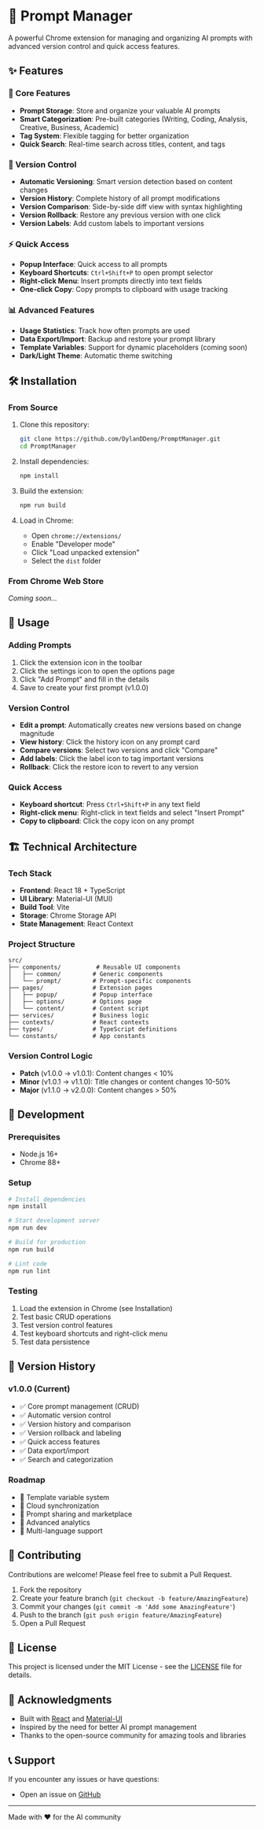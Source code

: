 # 🚀 Prompt Manager

A powerful Chrome extension for managing and organizing AI prompts with advanced version control and quick access features.

## ✨ Features

### 📝 Core Features
- **Prompt Storage**: Store and organize your valuable AI prompts
- **Smart Categorization**: Pre-built categories (Writing, Coding, Analysis, Creative, Business, Academic)
- **Tag System**: Flexible tagging for better organization
- **Quick Search**: Real-time search across titles, content, and tags

### 🔄 Version Control
- **Automatic Versioning**: Smart version detection based on content changes
- **Version History**: Complete history of all prompt modifications
- **Version Comparison**: Side-by-side diff view with syntax highlighting
- **Version Rollback**: Restore any previous version with one click
- **Version Labels**: Add custom labels to important versions

### ⚡ Quick Access
- **Popup Interface**: Quick access to all prompts
- **Keyboard Shortcuts**: `Ctrl+Shift+P` to open prompt selector
- **Right-click Menu**: Insert prompts directly into text fields
- **One-click Copy**: Copy prompts to clipboard with usage tracking

### 📊 Advanced Features
- **Usage Statistics**: Track how often prompts are used
- **Data Export/Import**: Backup and restore your prompt library
- **Template Variables**: Support for dynamic placeholders (coming soon)
- **Dark/Light Theme**: Automatic theme switching

## 🛠️ Installation

### From Source
1. Clone this repository:

   ```bash
   git clone https://github.com/DylanDDeng/PromptManager.git
   cd PromptManager
   ```

2. Install dependencies:
   ```bash
   npm install
   ```

3. Build the extension:
   ```bash
   npm run build
   ```

4. Load in Chrome:
   - Open `chrome://extensions/`
   - Enable "Developer mode"
   - Click "Load unpacked extension"
   - Select the `dist` folder

### From Chrome Web Store
*Coming soon...*

## 🎯 Usage

### Adding Prompts
1. Click the extension icon in the toolbar
2. Click the settings icon to open the options page
3. Click "Add Prompt" and fill in the details
4. Save to create your first prompt (v1.0.0)

### Version Control
- **Edit a prompt**: Automatically creates new versions based on change magnitude
- **View history**: Click the history icon on any prompt card
- **Compare versions**: Select two versions and click "Compare"
- **Add labels**: Click the label icon to tag important versions
- **Rollback**: Click the restore icon to revert to any version

### Quick Access
- **Keyboard shortcut**: Press `Ctrl+Shift+P` in any text field
- **Right-click menu**: Right-click in text fields and select "Insert Prompt"
- **Copy to clipboard**: Click the copy icon on any prompt

## 🏗️ Technical Architecture

### Tech Stack
- **Frontend**: React 18 + TypeScript
- **UI Library**: Material-UI (MUI)
- **Build Tool**: Vite
- **Storage**: Chrome Storage API
- **State Management**: React Context

### Project Structure
```
src/
├── components/          # Reusable UI components
│   ├── common/         # Generic components
│   └── prompt/         # Prompt-specific components
├── pages/              # Extension pages
│   ├── popup/          # Popup interface
│   ├── options/        # Options page
│   └── content/        # Content script
├── services/           # Business logic
├── contexts/           # React contexts
├── types/              # TypeScript definitions
└── constants/          # App constants
```

### Version Control Logic
- **Patch** (v1.0.0 → v1.0.1): Content changes < 10%
- **Minor** (v1.0.1 → v1.1.0): Title changes or content changes 10-50%
- **Major** (v1.1.0 → v2.0.0): Content changes > 50%

## 🧪 Development

### Prerequisites
- Node.js 16+
- Chrome 88+

### Setup
```bash
# Install dependencies
npm install

# Start development server
npm run dev

# Build for production
npm run build

# Lint code
npm run lint
```

### Testing
1. Load the extension in Chrome (see Installation)
2. Test basic CRUD operations
3. Test version control features
4. Test keyboard shortcuts and right-click menu
5. Test data persistence

## 📝 Version History

### v1.0.0 (Current)
- ✅ Core prompt management (CRUD)
- ✅ Automatic version control
- ✅ Version history and comparison
- ✅ Version rollback and labeling
- ✅ Quick access features
- ✅ Data export/import
- ✅ Search and categorization

### Roadmap
- 🔄 Template variable system
- 🔄 Cloud synchronization
- 🔄 Prompt sharing and marketplace
- 🔄 Advanced analytics
- 🔄 Multi-language support

## 🤝 Contributing

Contributions are welcome! Please feel free to submit a Pull Request.

1. Fork the repository
2. Create your feature branch (`git checkout -b feature/AmazingFeature`)
3. Commit your changes (`git commit -m 'Add some AmazingFeature'`)
4. Push to the branch (`git push origin feature/AmazingFeature`)
5. Open a Pull Request

## 📄 License

This project is licensed under the MIT License - see the [LICENSE](LICENSE) file for details.

## 🙏 Acknowledgments

- Built with [React](https://reactjs.org/) and [Material-UI](https://mui.com/)
- Inspired by the need for better AI prompt management
- Thanks to the open-source community for amazing tools and libraries

## 📞 Support

If you encounter any issues or have questions:
- Open an issue on [GitHub](https://github.com/DylanDDeng/PromptManager/issues)

---

Made with ❤️ for the AI community
